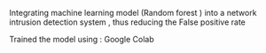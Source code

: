 Integrating machine learning model (Random forest ) into a network intrusion detection system , thus reducing the False positive rate

Trained the model using : Google Colab
